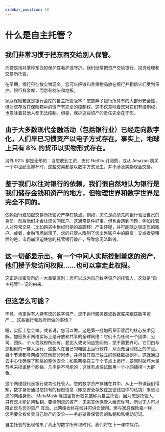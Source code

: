 ```yaml
---
sidebar_position: 10
---
```

# 什么是自主托管？

## 我们非常习惯于把东西交给别人保管。
托管是指对某种东西的保护性看护或守护。我们经常把资产交给银行、投资经理和交易所托管。

在早期，银行只存放实物现金，您可以把钱和贵重物品放在银行并相信它们受到保护。银行有金库，而您有枕头和地板。

家庭保险箱就是银行金库的自主托管版本：您放弃了银行所具有的大部分安全性，但对您存放在保险箱中的资产有完全的控制权。这不仅意味着您对它们有控制权，也意味着其他人都无法控制。但是，保护这些资产的责任完全在于您。

<h2>由于大多数现代金融活动（包括银行业）已经走向数字化，人们早已习惯资产以电子方式存在。事实上，地球上只有 8% 的货币以实物形式存在。</h2>
另外 92% 都是无形的：当您收到工资，支付 Netflix 订阅费，或从 Amazon 购买一个中世纪高脚杯时，这些交易都是以数字方式发生，并不涉及实物现金交易。

<h2>鉴于我们以往对银行的依赖，我们很自然地认为银行是我们储存金钱和资产的地方，但物理世界和数字世界是完全不同的。</h2>
依赖银行或加密交易所托管资产存在缺点。例如，您总是必须先向银行验证自己的身份，然后他们才会让您访问账户。这通常是件好事，但也会遇到问题，例如托管人对异常交易（比如购买中世纪时期的高脚杯）产生怀疑，并可能随之锁定您的账户。或者，金融市场崩溃了，您的托管人限制了您出售账户中的股票；又或者更糟糕的是，市场崩溃迫使您的托管银行破产，导致您无法取钱。

<h2>这一切都显示出，有一个中间人实际控制着您的资产，他们授予您访问权限……也可以拿走此权限。</h2>
这正是加密货币的一大重要区别：您可以成为自己数字资产的托管人，这就是“自主托管”一词的由来。

## 但这怎么可能？

毕竟，肯定得有人持有您的数字资产。您不运行服务器或数据库来跟踪数字资产……这些银行和政府所做的事情？

嗯，实际上您会做。或者说，您可以做。这是第一批加密货币背后的核心技术见解。加密货币网络实际上是开放和共享的全球网络：它们不为任何一个团体、公司、团队、个人或政府所拥有。要加入或访问这些网络，您不需要许可。它们由与您相似的一群人运行，这些人在自己的电脑上运行软件，从而充当网络上的节点。每个节点都与网络的其他部分同步，并包含其自己独立的网络数据副本。这就通过去中心化确保了网络的整体安全：如果网络在三千个节点上运行，要同时破坏大量节点来损害整个网络，几乎是不可能的；这就有点像试图用一个小网捕捞一大群鱼。

这个网络就代表银行或其他托管人。您的数字资产存储在其中，从上一节课我们得知，数字身份通过您持有的秘密信息（即您安全存放在加密钱包中的私钥）来验证您的网络身份。 MetaMask 等加密货币钱包被称为自主托管，因为您是托管人，只有您才能访问私钥。要控制您的资产，无需其他保管人给您许可，所以无人可以阻止您与您的资产 互动。此网络始终在线并可供您使用。但与家庭保险箱一样，您需要全权负责自己财产的安全——务必妥善保管您的私钥和私钥助记词。

自主托管的出现带来了真正的数字所有权时代，我们将在下一课中探讨。